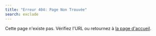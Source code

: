 ```yaml
---
title: "Erreur 404: Page Non Trouvée"
search: exclude
---  
```


Cette page n'existe pas. Vérifiez l'URL ou retournez à [la page d'accueil](/index.html).
